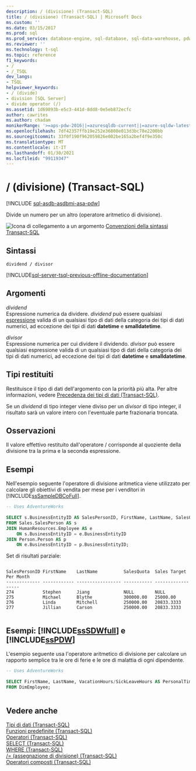 ```yaml
---
description: / (divisione) (Transact-SQL)
title: / (divisione) (Transact-SQL) | Microsoft Docs
ms.custom: ''
ms.date: 03/15/2017
ms.prod: sql
ms.prod_service: database-engine, sql-database, sql-data-warehouse, pdw
ms.reviewer: ''
ms.technology: t-sql
ms.topic: reference
f1_keywords:
- /
- /_TSQL
dev_langs:
- TSQL
helpviewer_keywords:
- / (divide)
- division [SQL Server]
- divide operator (/)
ms.assetid: 1d69893b-e5c3-441d-8dd8-0e5eb872ecfc
author: cawrites
ms.author: chadam
monikerRange: '>=aps-pdw-2016||=azuresqldb-current||=azure-sqldw-latest||>=sql-server-2016||>=sql-server-linux-2017||=azuresqldb-mi-current'
ms.openlocfilehash: 7df42357ffb19e252e36808e013d3bc78e2200bb
ms.sourcegitcommit: 33f0f190f962059826e002be165a2bef4f9e350c
ms.translationtype: MT
ms.contentlocale: it-IT
ms.lasthandoff: 01/30/2021
ms.locfileid: "99119347"
---
```

# <a name="-division-transact-sql"></a>/ (divisione) (Transact-SQL)
[!INCLUDE [sql-asdb-asdbmi-asa-pdw](../../includes/applies-to-version/sql-asdb-asdbmi-asa-pdw.md)]

  Divide un numero per un altro (operatore aritmetico di divisione).  
  
 ![Icona di collegamento a un argomento](../../database-engine/configure-windows/media/topic-link.gif "Icona di collegamento a un argomento") [Convenzioni della sintassi Transact-SQL](../../t-sql/language-elements/transact-sql-syntax-conventions-transact-sql.md)  
  
## <a name="syntax"></a>Sintassi  
  
```syntaxsql  
dividend / divisor  
```  
  
[!INCLUDE[sql-server-tsql-previous-offline-documentation](../../includes/sql-server-tsql-previous-offline-documentation.md)]

## <a name="arguments"></a>Argomenti
 *dividend*  
 Espressione numerica da dividere. *dividend* può essere qualsiasi [espressione](../../t-sql/language-elements/expressions-transact-sql.md) valida di un qualsiasi tipo di dati della categoria dei tipi di dati numerici, ad eccezione dei tipi di dati **datetime** e **smalldatetime**.  
  
 *divisor*  
 Espressione numerica per cui dividere il dividendo. *divisor* può essere qualsiasi espressione valida di un qualsiasi tipo di dati della categoria dei tipi di dati numerici, ad eccezione dei tipi di dati **datetime** e **smalldatetime**.  
  
## <a name="result-types"></a>Tipi restituiti  
 Restituisce il tipo di dati dell'argomento con la priorità più alta. Per altre informazioni, vedere [Precedenza dei tipi di dati &#40;Transact-SQL&#41;](../../t-sql/data-types/data-type-precedence-transact-sql.md).  
  
 Se un *dividend* di tipo integer viene diviso per un *divisor* di tipo integer, il risultato sarà un valore intero con l'eventuale parte frazionaria troncata.  
  
## <a name="remarks"></a>Osservazioni  
 Il valore effettivo restituito dall'operatore / corrisponde al quoziente della divisione tra la prima e la seconda espressione.  
  
## <a name="examples"></a>Esempi  
 Nell'esempio seguente l'operatore di divisione aritmetica viene utilizzato per calcolare gli obiettivi di vendita per mese per i venditori in [!INCLUDE[ssSampleDBCoFull](../../includes/sssampledbcofull-md.md)].  
  
```sql  
-- Uses AdventureWorks  
  
SELECT s.BusinessEntityID AS SalesPersonID, FirstName, LastName, SalesQuota, SalesQuota/12 AS 'Sales Target Per Month'  
FROM Sales.SalesPerson AS s   
JOIN HumanResources.Employee AS e   
    ON s.BusinessEntityID = e.BusinessEntityID  
JOIN Person.Person AS p   
    ON e.BusinessEntityID = p.BusinessEntityID;  
```  
  
 Set di risultati parziale:  
  
```  
  
SalesPersonID FirstName    LastName          SalesQuota  Sales Target Per Month  
------------- ------------ ----------------- ----------- ------------------  
274           Stephen      Jiang             NULL        NULL  
275           Michael      Blythe            300000.00   25000.00  
276           Linda        Mitchell          250000.00   20833.3333  
277           Jillian      Carson            250000.00   20833.3333  
  
```  
  
## <a name="examples-sssdwfull-and-sspdw"></a>Esempi: [!INCLUDE[ssSDWfull](../../includes/sssdwfull-md.md)] e [!INCLUDE[ssPDW](../../includes/sspdw-md.md)]  
 L'esempio seguente usa l'operatore aritmetico di divisione per calcolare un rapporto semplice tra le ore di ferie e le ore di malattia di ogni dipendente.  
  
```sql  
-- Uses AdventureWorks  
  
SELECT FirstName, LastName, VacationHours/SickLeaveHours AS PersonalTimeRatio  
FROM DimEmployee;  
  
```  
  
## <a name="see-also"></a>Vedere anche  
 [Tipi di dati &#40;Transact-SQL&#41;](../../t-sql/data-types/data-types-transact-sql.md)   
 [Funzioni predefinite &#40;Transact-SQL&#41;](~/t-sql/functions/functions.md)   
 [Operatori &#40;Transact-SQL&#41;](../../t-sql/language-elements/operators-transact-sql.md)   
 [SELECT &#40;Transact-SQL&#41;](../../t-sql/queries/select-transact-sql.md)   
 [WHERE &#40;Transact-SQL&#41;](../../t-sql/queries/where-transact-sql.md)   
 [/= &#40;assegnazione di divisione&#41; &#40;Transact-SQL&#41;](../../t-sql/language-elements/divide-equals-transact-sql.md)   
 [Operatori composti &#40;Transact-SQL&#41;](../../t-sql/language-elements/compound-operators-transact-sql.md)  
  
  



